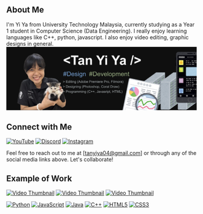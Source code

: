 ## About Me
I'm Yi Ya from University Technology Malaysia, currently studying as a Year 1 student in Computer Science (Data Engineering). I really enjoy learning languages like C++, python, javascript. I also enjoy video editing, graphic designs in general. 
![Placeholder Poster](https://github.com/Bomi3002/Bomi3002/blob/main/IMG_1105.JPG) 

## Connect with Me
[![YouTube](https://img.shields.io/badge/YouTube-FF0000?style=for-the-badge&logo=youtube&logoColor=white)](https://youtube.com/@San30025?si=v3GXAImTjkmAvM4y)
[![Discord](https://img.shields.io/badge/Discord-7289DA?style=for-the-badge&logo=discord&logoColor=white)](https://discordapp.com/users/shayan_duck)
[![Instagram](https://img.shields.io/badge/Instagram-E4405F?style=for-the-badge&logo=instagram&logoColor=white)](https://www.instagram.com/y1yaa_?igsh=OGQ5ZDc2ODk2ZA%3D%3D&utm_source=qr)

Feel free to reach out to me at [tanyiya04@gmail.com] or through any of the social media links above. Let's collaborate!


## Example of Work
[![Video Thumbnail](https://i9.ytimg.com/vi_webp/37jqo4ZDLRo/mq1.webp?sqp=CLj_rqwG-oaymwEmCMACELQB8quKqQMa8AEB-AH-CYAC0AWKAgwIABABGH8gJigfMA8=&rs=AOn4CLCGAdE3YO4RKGcdl5LgEHkVwjqijQ)](https://youtu.be/37jqo4ZDLRo?si=-6omHDQ-EWfRKdAW)
[![Video Thumbnail](https://i9.ytimg.com/vi_webp/QyVm9iafDNI/mqdefault.webp?v=653f6747&sqp=CJCEr6wG&rs=AOn4CLD2NzjgfRbfJ5PLSEYiUFdna_LNtg)](https://youtu.be/QyVm9iafDNI?si=1JUzWb_jDvJL9bza)
[![Video Thumbnail](https://i9.ytimg.com/vi_webp/3LwY1RRxxFM/mqdefault.webp?v=658b7159&sqp=CJCEr6wG&rs=AOn4CLCZheJ9fwFZk65hrnNjNPmo95FzCA)](https://youtu.be/3LwY1RRxxFM?si=VEN5fKXQvsghQ8l9)

[![Python](https://img.shields.io/badge/Python-3776AB?style=for-the-badge&logo=python&logoColor=white)](https://www.python.org/)
[![JavaScript](https://img.shields.io/badge/JavaScript-F7DF1E?style=for-the-badge&logo=javascript&logoColor=black)](https://developer.mozilla.org/en-US/docs/Web/JavaScript)
[![Java](https://img.shields.io/badge/Java-007396?style=for-the-badge&logo=java&logoColor=white)](https://www.java.com/)
[![C++](https://img.shields.io/badge/C++-00599C?style=for-the-badge&logo=c%2B%2B&logoColor=white)](https://isocpp.org/)
[![HTML5](https://img.shields.io/badge/HTML5-E34F26?style=for-the-badge&logo=html5&logoColor=white)](https://developer.mozilla.org/en-US/docs/Web/HTML)
[![CSS3](https://img.shields.io/badge/CSS3-1572B6?style=for-the-badge&logo=css3&logoColor=white)](https://developer.mozilla.org/en-US/docs/Web/CSS)
